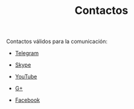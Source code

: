 ﻿---
layout: page

title: Contactos
breadcrumb: Contactos

meta: Contactos

og: img/contacts.png

lang: es
ref: contacts
---

Contactos válidos para la comunicación:

- <a href="https://t.me/chutkoy" target="_blank">Telegram</a>

- <a href="skype:chutkoy89?call" target="_blank">Skype</a>

- <a href="https://www.youtube.com/channel/UCiAxh-kQbW00em5SX1I5n6Q" target="_blank">YouTube</a>

- <a href="https://plus.google.com/+%D0%95%D0%B2%D0%B3%D0%B5%D0%BD%D0%B8%D0%B9%D0%A0%D1%83%D1%81%D1%81%D0%BA%D0%B8%D0%B9%D0%A7%D1%83%D1%82%D0%BA%D0%BE%D0%B989" target="_blank">G+</a>

- <a href="https://www.facebook.com/lincolnvirus" target="_blank">Facebook</a>
